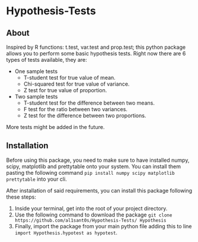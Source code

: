 # Hypothesis-Tests


## About

Inspired by R functions: t.test, var.test and prop.test; this python package allows you to perform some basic hypothesis tests. Right now there are 6 types of
tests available, they are:

* One sample tests
    * T-student test for true value of mean.
    * Chi-squared test for true value of variance.
    * Z test for true value of proportion.
* Two sample tests
    * T-student test for the difference between two means.
    * F test for the ratio between two variances.
    * Z test for the difference between two proportions.

More tests might be added in the future.

## Installation

Before using this package, you need to make sure to have installed numpy, scipy, matplotlib and prettytable onto your system.
You can install them pasting the following command `pip install numpy scipy matplotlib prettytable` into your cli.

After installation of said requirements, you can install this package following these steps:

1. Inside your terminal, get into the root of your project directory.
2. Use the following command to download the package `git clone https://github.com/al1sant0s/Hypothesis-Tests/ Hypothesis`
3. Finally, import the package from your main python file adding this to line `import Hypothesis.hypotest as hypotest`.
